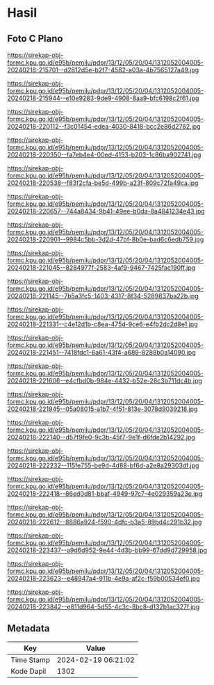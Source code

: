 # Hasil

## Foto C Plano

https://sirekap-obj-formc.kpu.go.id/e95b/pemilu/pdpr/13/12/05/20/04/1312052004005-20240218-215701--d2812d5e-b2f7-4582-a03a-4b7565127a49.jpg

https://sirekap-obj-formc.kpu.go.id/e95b/pemilu/pdpr/13/12/05/20/04/1312052004005-20240218-215944--e10e9283-9de9-4908-8aa9-bfc6198c2f61.jpg

https://sirekap-obj-formc.kpu.go.id/e95b/pemilu/pdpr/13/12/05/20/04/1312052004005-20240218-220112--f3c01454-edea-4030-8418-bcc2e86d2762.jpg

https://sirekap-obj-formc.kpu.go.id/e95b/pemilu/pdpr/13/12/05/20/04/1312052004005-20240218-220350--fa7eb4e4-00ed-4153-b203-1c86ba902741.jpg

https://sirekap-obj-formc.kpu.go.id/e95b/pemilu/pdpr/13/12/05/20/04/1312052004005-20240218-220538--f83f2cfa-be5d-499b-a23f-809c72fa49ca.jpg

https://sirekap-obj-formc.kpu.go.id/e95b/pemilu/pdpr/13/12/05/20/04/1312052004005-20240218-220657--744a8434-9b41-49ee-b0da-8a4841234e43.jpg

https://sirekap-obj-formc.kpu.go.id/e95b/pemilu/pdpr/13/12/05/20/04/1312052004005-20240218-220901--9984c5bb-3d2d-47bf-8b0e-bad6c6edb759.jpg

https://sirekap-obj-formc.kpu.go.id/e95b/pemilu/pdpr/13/12/05/20/04/1312052004005-20240218-221045--8284977f-2583-4af9-9467-7425fac190ff.jpg

https://sirekap-obj-formc.kpu.go.id/e95b/pemilu/pdpr/13/12/05/20/04/1312052004005-20240218-221145--7b5a3fc5-1403-4317-8f34-5289837ba22b.jpg

https://sirekap-obj-formc.kpu.go.id/e95b/pemilu/pdpr/13/12/05/20/04/1312052004005-20240218-221331--c4e12d1b-c8ea-475d-9ce6-e4fb2dc2d8e1.jpg

https://sirekap-obj-formc.kpu.go.id/e95b/pemilu/pdpr/13/12/05/20/04/1312052004005-20240218-221451--7418fdc1-6a61-43f4-a689-8288b0a14090.jpg

https://sirekap-obj-formc.kpu.go.id/e95b/pemilu/pdpr/13/12/05/20/04/1312052004005-20240218-221606--e4cfbd0b-984e-4432-b52e-28c3b711dc4b.jpg

https://sirekap-obj-formc.kpu.go.id/e95b/pemilu/pdpr/13/12/05/20/04/1312052004005-20240218-221945--05a08015-a1b7-4f51-813e-3078d9039218.jpg

https://sirekap-obj-formc.kpu.go.id/e95b/pemilu/pdpr/13/12/05/20/04/1312052004005-20240218-222140--d57f9fe0-9c3b-45f7-9e1f-d6fde2b14292.jpg

https://sirekap-obj-formc.kpu.go.id/e95b/pemilu/pdpr/13/12/05/20/04/1312052004005-20240218-222232--115fe755-be9d-4d88-bf6d-a2e8a29303df.jpg

https://sirekap-obj-formc.kpu.go.id/e95b/pemilu/pdpr/13/12/05/20/04/1312052004005-20240218-222418--86ed0d81-bbaf-4949-97c7-4e029359a23e.jpg

https://sirekap-obj-formc.kpu.go.id/e95b/pemilu/pdpr/13/12/05/20/04/1312052004005-20240218-222612--8886a924-f590-4dfc-b3a5-89bd4c291b32.jpg

https://sirekap-obj-formc.kpu.go.id/e95b/pemilu/pdpr/13/12/05/20/04/1312052004005-20240218-223437--a9d6d952-9e44-4d3b-bb99-67dd9d729958.jpg

https://sirekap-obj-formc.kpu.go.id/e95b/pemilu/pdpr/13/12/05/20/04/1312052004005-20240218-223623--e48947a4-911b-4e9a-af2c-f59b00534ef0.jpg

https://sirekap-obj-formc.kpu.go.id/e95b/pemilu/pdpr/13/12/05/20/04/1312052004005-20240218-223842--e811d964-5d55-4c3c-8bc8-d132b1ac327f.jpg


## Metadata

| Key        | Value               |
| ---------- | ------------------- |
| Time Stamp | 2024-02-19 06:21:02 |
| Kode Dapil | 1302                |



